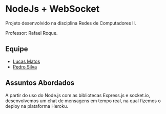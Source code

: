 # NodeJs + WebSocket
Projeto desenvolvido na disciplina Redes de Computadores II.

Professor: Rafael Roque.

## Equipe
- [Lucas Matos](https://github.com/LucasMatos86)
- [Pedro Silva](https://github.com/PedroSilvaBarros)

## Assuntos Abordados 
A partir do uso do Node.js com as bibliotecas Express.js e socket.io, desenvolvemos um chat de mensagens em tempo real, na qual fizemos o deploy na plataforma Heroku. 
